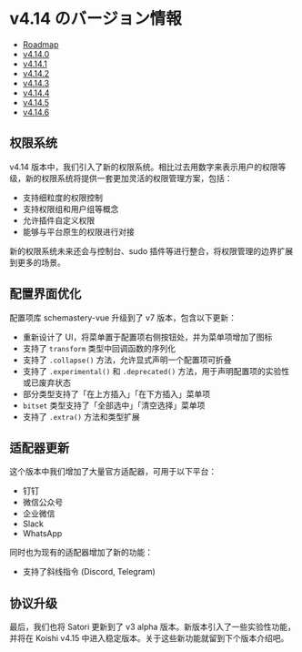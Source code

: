 # v4.14 のバージョン情報

- [Roadmap](https://github.com/koishijs/koishi/issues/1138)
- [v4.14.0](https://github.com/koishijs/koishi/releases/tag/4.14.0)
- [v4.14.1](https://github.com/koishijs/koishi/releases/tag/4.14.1)
- [v4.14.2](https://github.com/koishijs/koishi/releases/tag/4.14.2)
- [v4.14.3](https://github.com/koishijs/koishi/releases/tag/4.14.3)
- [v4.14.4](https://github.com/koishijs/koishi/releases/tag/4.14.4)
- [v4.14.5](https://github.com/koishijs/koishi/releases/tag/4.14.5)
- [v4.14.6](https://github.com/koishijs/koishi/releases/tag/4.14.6)

## 权限系统

v4.14 版本中，我们引入了新的权限系统。相比过去用数字来表示用户的权限等级，新的权限系统将提供一套更加灵活的权限管理方案，包括：

- 支持细粒度的权限控制
- 支持权限组和用户组等概念
- 允许插件自定义权限
- 能够与平台原生的权限进行对接

新的权限系统未来还会与控制台、sudo 插件等进行整合，将权限管理的边界扩展到更多的场景。

## 配置界面优化

配置项库 schemastery-vue 升级到了 v7 版本，包含以下更新：

- 重新设计了 UI，将菜单置于配置项右侧按钮处，并为菜单项增加了图标
- 支持了 `transform` 类型中回调函数的序列化
- 支持了 `.collapse()` 方法，允许显式声明一个配置项可折叠
- 支持了 `.experimental()` 和 `.deprecated()` 方法，用于声明配置项的实验性或已废弃状态
- 部分类型支持了「在上方插入」「在下方插入」菜单项
- `bitset` 类型支持了「全部选中」「清空选择」菜单项
- 支持了 `.extra()` 方法和类型扩展

## 适配器更新

这个版本中我们增加了大量官方适配器，可用于以下平台：

- 钉钉
- 微信公众号
- 企业微信
- Slack
- WhatsApp

同时也为现有的适配器增加了新的功能：

- 支持了斜线指令 (Discord, Telegram)

## 协议升级

最后，我们也将 Satori 更新到了 v3 alpha 版本。新版本引入了一些实验性功能，并将在 Koishi v4.15 中进入稳定版本。关于这些新功能就留到下个版本介绍吧。
